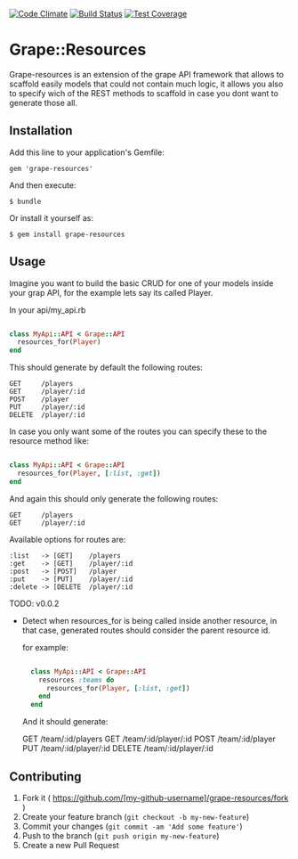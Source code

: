 [![Code Climate](https://codeclimate.com/github/wawandco/grape-resources.png)](https://codeclimate.com/github/wawandco/grape-resources)
[![Build Status](https://travis-ci.org/wawandco/grape-resources.svg?branch=config-adding-travis)](https://travis-ci.org/wawandco/grape-resources)
[![Test Coverage](https://codeclimate.com/github/wawandco/grape-resources/badges/coverage.svg)](https://codeclimate.com/github/wawandco/grape-resources)
# Grape::Resources

Grape-resources is an extension of the grape API framework that allows to scaffold easily models that could not contain much logic, it allows you also to specify wich of the REST methods to scaffold in case you dont want to generate those all.


## Installation

Add this line to your application's Gemfile:

    gem 'grape-resources'

And then execute:

    $ bundle

Or install it yourself as:

    $ gem install grape-resources

## Usage

Imagine you want to build the basic CRUD for one of your models inside your grap API, for the example lets say its called Player.

In your api/my_api.rb

```ruby

class MyApi::API < Grape::API
  resources_for(Player)
end

```
This should generate by default the following routes:

    GET     /players
    GET     /player/:id
    POST    /player
    PUT     /player/:id
    DELETE  /player/:id

In case you only want some of the routes you can specify these to the resource method like:

```ruby

class MyApi::API < Grape::API
  resources_for(Player, [:list, :get])
end

```

And again this should only generate the following routes:

    GET     /players
    GET     /player/:id

Available options for routes are:

    :list   -> [GET]    /players
    :get    -> [GET]    /player/:id
    :post   -> [POST]   /player
    :put    -> [PUT]    /player/:id
    :delete -> [DELETE  /player/:id

TODO: v0.0.2

- Detect when resources_for is being called inside another resource, in that case, generated routes should 
  consider the parent resource id.

  for example:

  ```ruby

    class MyApi::API < Grape::API
      resources :teams do
        resources_for(Player, [:list, :get])
      end
    end

  ```

  And it should generate: 

    GET     /team/:id/players
    GET     /team/:id/player/:id
    POST    /team/:id/player
    PUT     /team/:id/player/:id
    DELETE  /team/:id/player/:id

## Contributing

1. Fork it ( https://github.com/[my-github-username]/grape-resources/fork )
2. Create your feature branch (`git checkout -b my-new-feature`)
3. Commit your changes (`git commit -am 'Add some feature'`)
4. Push to the branch (`git push origin my-new-feature`)
5. Create a new Pull Request
